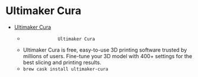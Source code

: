 # Ultimaker Cura
- [Ultimaker Cura](https://ultimaker.com/en/products/cura-software)
  -                  Ultimaker Cura            
  - Ultimaker Cura is free, easy-to-use 3D printing software trusted by millions of users. Fine-tune your 3D model with 400+ settings for the best slicing and printing results.
  - `brew cask install ultimaker-cura`
